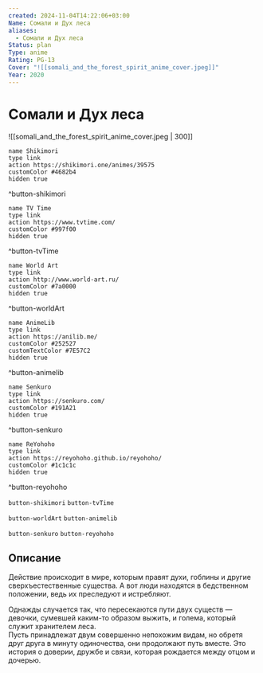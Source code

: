 ```yaml
---
created: 2024-11-04T14:22:06+03:00
Name: Сомали и Дух леса
aliases:
  - Сомали и Дух леса
Status: plan
Type: anime
Rating: PG-13
Cover: "![[somali_and_the_forest_spirit_anime_cover.jpeg]]"
Year: 2020
---
```


# Сомали и Дух леса

![[somali_and_the_forest_spirit_anime_cover.jpeg | 300]]

```button
name Shikimori
type link
action https://shikimori.one/animes/39575
customColor #4682b4
hidden true
```
^button-shikimori

```button
name TV Time
type link
action https://www.tvtime.com/
customColor #997f00
hidden true
```
^button-tvTime

```button
name World Art
type link
action http://www.world-art.ru/
customColor #7a0000
hidden true
```
^button-worldArt

```button
name AnimeLib
type link
action https://anilib.me/
customColor #252527
customTextColor #7E57C2
hidden true
```
^button-animelib

```button
name Senkuro
type link
action https://senkuro.com/
customColor #191A21
hidden true
```
^button-senkuro

```button
name ReYohoho
type link
action https://reyohoho.github.io/reyohoho/
customColor #1c1c1c
hidden true
```
^button-reyohoho

`button-shikimori` `button-tvTime`

`button-worldArt` `button-animelib`

`button-senkuro` `button-reyohoho`

## Описание

Действие происходит в мире, которым правят духи, гоблины и другие сверхъестественные существа. А вот люди находятся в бедственном положении, ведь их преследуют и истребляют.

Однажды случается так, что пересекаются пути двух существ — девочки, сумевшей каким-то образом выжить, и голема, который служит хранителем леса.  
Пусть принадлежат двум совершенно непохожим видам, но обретя друг друга в минуту одиночества, они продолжают путь вместе. Это история о доверии, дружбе и связи, которая рождается между отцом и дочерью.
